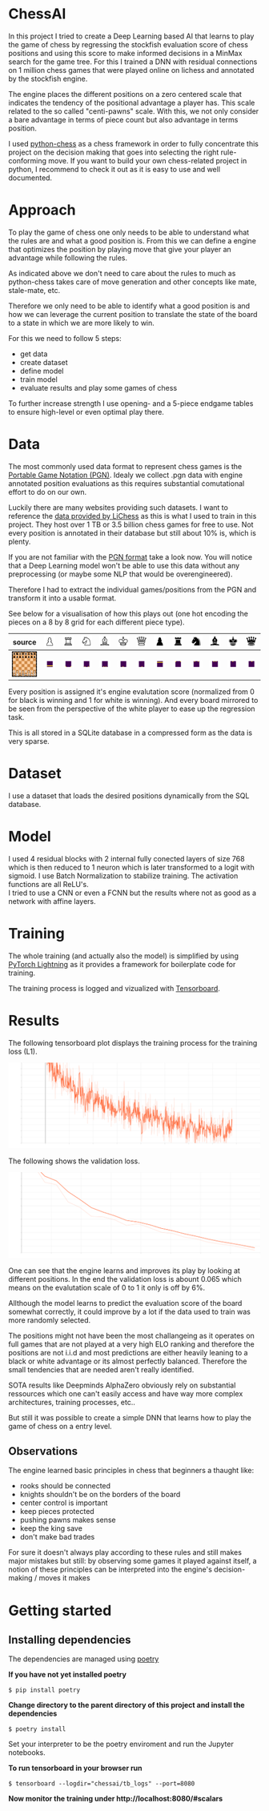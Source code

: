 # ChessAI

In this project I tried to create a Deep Learning based AI that learns to play the game of chess by regressing the stockfish evaluation score of chess positions and using this score to make informed decisions in a MinMax search for the game tree. For this I trained a DNN with residual connections on 1 million chess games that were played online on lichess and annotated by the stockfish engine.

The engine places the different positions on a zero centered scale that indicates the tendency of the positional advantage a player has. 
This scale related to the so called "centi-pawns" scale. With this, we not only consider a bare advantage in terms of piece count but also advantage in terms position.


I used [python-chess](https://python-chess.readthedocs.io/en/latest/) as a chess framework in order to fully concentrate this project on the decision making that goes into selecting the right rule-conforming move.
If you want to build your own chess-related project in python, I recommend to check it out as it is easy to use and well documented.


# Approach

To play the game of chess one only needs to be able to understand what the rules are and what a good position is.
From this we can define a engine that optimizes the position by playing move that give your player an advantage while following the rules.

As indicated above we don't need to care about the rules to much as python-chess takes care of move generation and other concepts like mate, stale-mate, etc.

Therefore we only need to be able to identify what a good position is and how we can leverage the current position to translate the state of the board to a state in which we are more likely to win.

For this we need to follow 5 steps:

- get data
- create dataset
- define model
- train model
- evaluate results and play some games of chess


To further increase strength I use opening- and a 5-piece endgame tables to ensure high-level or even optimal play there.

# Data

The most commonly used data format to represent chess games is the [Portable Game Notation (PGN)](https://en.wikipedia.org/wiki/Portable_Game_Notation). Idealy we collect .pgn data with engine annotated position evaluations as this requires substantial comutational effort to do on our own.

Luckily there are many websites providing such datasets. I want to reference the [data provided by LiChess](https://database.lichess.org/) as this is what I used to train in this project. They host over 1 TB or 3.5 billion chess games for free to use. 
Not every position is annotated in their database but still about 10% is, which is plenty.

If you are not familiar with the [PGN format](https://en.wikipedia.org/wiki/Portable_Game_Notation) take a look now.
You will notice that a Deep Learning model won't be able to use this data without any preprocessing (or maybe some NLP that would be overengineered).

Therefore I had to extract the individual games/positions from the PGN and transform it into a usable format.

See below for a visualisation of how this plays out (one hot encoding the pieces on a 8 by 8 grid for each different piece type).

| source | <img src="./imgs/figs/white/pawn.svg"> | <img src="./imgs/figs/white/rook.svg"> | <img src="./imgs/figs/white/knight.svg"> | <img src="./imgs/figs/white/bishop.svg"> | <img src="./imgs/figs/white/king.svg"> | <img src="./imgs/figs/white/queen.svg"> |  <img src="./imgs/figs/black/pawn.svg"> | <img src="./imgs/figs/black/rook.svg"> | <img src="./imgs/figs/black/knight.svg"> | <img src="./imgs/figs/black/bishop.svg"> | <img src="./imgs/figs/black/king.svg"> | <img src="./imgs/figs/black/queen.svg"> |
|--|--|--|--|--|--|--|--|--|--|--|--|--|
| <img src="./imgs/figs/board.svg"> | <img src="./imgs/figs/white/pawn_map.svg"> | <img src="./imgs/figs/white/rook_map.svg"> | <img src="./imgs/figs/white/knight_map.svg"> | <img src="./imgs/figs/white/bishop_map.svg"> | <img src="./imgs/figs/white/king_map.svg"> | <img src="./imgs/figs/white/queen_map.svg"> | <img src="./imgs/figs/black/pawn_map.svg"> | <img src="./imgs/figs/black/rook_map.svg"> | <img src="./imgs/figs/black/knight_map.svg"> | <img src="./imgs/figs/black/bishop_map.svg"> | <img src="./imgs/figs/black/king_map.svg"> | <img src="./imgs/figs/black/queen_map.svg"> |

Every position is assigned it's engine evalutation score (normalized from 0 for black is winning and 1 for white is winning).
And every board mirrored to be seen from the perspective of the white player to ease up the regression task.

This is all stored in a SQLite database in a compressed form as the data is very sparse. 


# Dataset

I use a dataset that loads the desired positions dynamically from the SQL database.

# Model

I used 4 residual blocks with 2 internal fully conected layers of size 768 which is then reduced to 1 neuron which is later transformed to a logit with sigmoid. I use Batch Normalization to stabilize training. The activation functions are all ReLU's.  
I tried to use a CNN or even a FCNN but the results where not as good as a network with affine layers.

# Training

The whole training (and actually also the model) is simplified by using [PyTorch Lightning](https://www.pytorchlightning.ai/) as it provides a framework for boilerplate code for training.

The training process is logged and vizualized with [Tensorboard](https://www.tensorflow.org/tensorboard).

# Results

The following tensorboard plot displays the training process for the training loss (L1).

<img src="./imgs/loss_score.svg">

The following shows the validation loss.

<img src="./imgs/val_loss_score.svg">


One can see that the engine learns and improves its play by looking at different positions.
In the end the validation loss is abount 0.065 which means on the evalutation scale of 0 to 1 it only is off by 6%.

Allthough the model learns to predict the evaluation score of the board somewhat correctly, it could improve by a lot if the data used to train was more randomly selected.

The positions might not have been the most challangeing as
it operates on full games that are not played at a very high ELO ranking and therefore the positions are not i.i.d and
most predictions are either heavily leaning to a black or white advantage or its almost perfectly balanced.
Therefore the small tendencies that are needed aren't really identified.

SOTA results like Deepminds AlphaZero obviously rely on substantial ressources which one can't easily access and have way more complex architectures, training processes, etc..

But still it was possible to create a simple DNN that learns how to play the game of chess on a entry level.


## Observations

The engine learned basic principles in chess that beginners a thaught like:

- rooks should be connected
- knights shouldn't be on the borders of the board
- center control is important
- keep pieces protected
- pushing pawns makes sense
- keep the king save
- don't make bad trades

For sure it doesn't always play according to these rules and still makes major mistakes but still: by observing some games it played against itself, a notion of these principles can be interpreted into the engine's decision-making / moves it makes


# Getting started

## Installing dependencies

The dependencies are managed using [poetry](https://python-poetry.org/)

**If you have not yet installed poetry**
```console
$ pip install poetry
```
**Change directory to the parent directory of this project and install the dependencies**  
```console
$ poetry install
```

Set your interpreter to be the poetry enviroment and run the Jupyter notebooks.

**To run tensorboard in your browser run**  

```console
$ tensorboard --logdir="chessai/tb_logs" --port=8080
```

**Now monitor the training under http://localhost:8080/#scalars**  


